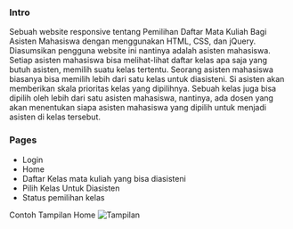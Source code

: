 ### Intro
Sebuah website responsive tentang Pemilihan Daftar Mata Kuliah Bagi Asisten Mahasiswa dengan menggunakan HTML, CSS, dan jQuery.
Diasumsikan pengguna website ini nantinya adalah asisten mahasiswa. Setiap asisten mahasiswa bisa melihat-lihat daftar kelas apa saja yang butuh asisten, memilih suatu kelas tertentu. Seorang asisten mahasiswa biasanya bisa memilih lebih dari satu kelas untuk diasisteni. Si asisten akan memberikan skala prioritas kelas yang dipilihnya. Sebuah kelas juga bisa dipilih oleh lebih dari satu asisten mahasiswa, nantinya, ada dosen yang akan menentukan siapa asisten mahasiswa yang dipilih untuk menjadi asisten di kelas tersebut.

### Pages
- Login
- Home
- Daftar Kelas mata kuliah yang bisa diasisteni
- Pilih Kelas Untuk Diasisten
- Status pemilihan kelas

Contoh Tampilan Home
![Tampilan](https://github.com/vari8/Responsive-Web-Design/blob/master/home%20view.png)
